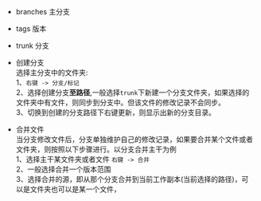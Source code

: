 - branches 主分支  
- tags 版本 
- trunk 分支  

- 创建分支  
选择主分支中的文件夹:  
1、`右键 -> 分支/标记`   
2、选择创建分支**至路径**,一般选择`trunk`下新建一个分支文件夹，如果选择的文件夹中有文件，则同步到分支中。但该文件的修改记录不会同步。  
3、切换到创建的分支路径下右键更新，则显示出新的分支目录。  


- 合并文件   
当分支修改文件后，分支单独维护自己的修改记录，如果要合并某个文件或者文件夹，则按照以下步骤进行。以分支合并主干为例    
1、选择主干某文件夹或者文件  `右键 -> 合并`  
2、一般选择合并一个版本范围  
3、选择合并的源，即从那个分支合并到当前工作副本(当前选择的路径)，可以是文件夹也可以是某一个文件，

